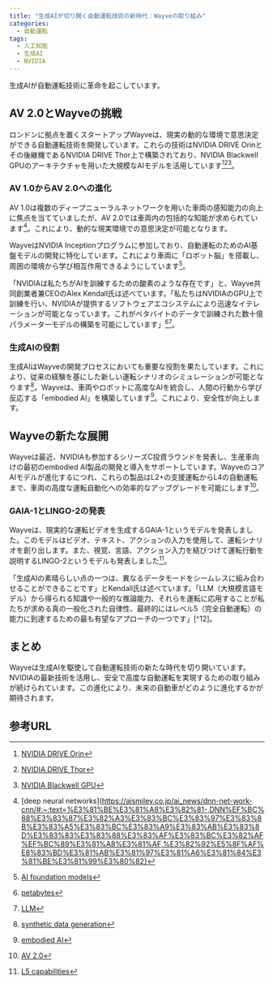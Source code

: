 ```yaml
---
title: "生成AIが切り開く自動運転技術の新時代：Wayveの取り組み"
categories:
  - 自動運転
tags:
  - 人工知能
  - 生成AI
  - NVIDIA
---
```

生成AIが自動運転技術に革命を起こしています。

## AV 2.0とWayveの挑戦

ロンドンに拠点を置くスタートアップWayveは、現実の動的な環境で意思決定ができる自動運転技術を開発しています。これらの技術はNVIDIA DRIVE Orinとその後継機であるNVIDIA DRIVE Thor上で構築されており、NVIDIA Blackwell GPUのアーキテクチャを用いた大規模なAIモデルを活用しています[^1][^2][^3]。

### AV 1.0からAV 2.0への進化

AV 1.0は複数のディープニューラルネットワークを用いた車両の感知能力の向上に焦点を当てていましたが、AV 2.0では車両内の包括的な知能が求められています[^4]。これにより、動的な現実環境での意思決定が可能となります。

WayveはNVIDIA Inceptionプログラムに参加しており、自動運転のためのAI基盤モデルの開発に特化しています。これにより車両に「ロボット脳」を搭載し、周囲の環境から学び相互作用できるようにしています[^5]。

「NVIDIAは私たちがAIを訓練するための酸素のような存在です」と、Wayve共同創業者兼CEOのAlex Kendall氏は述べています。「私たちはNVIDIAのGPU上で訓練を行い、NVIDIAが提供するソフトウェアエコシステムにより迅速なイテレーションが可能となっています。これがペタバイトのデータで訓練された数十億パラメーターモデルの構築を可能にしています」[^6][^7]。

### 生成AIの役割

生成AIはWayveの開発プロセスにおいても重要な役割を果たしています。これにより、従来の経験を基にした新しい運転シナリオのシミュレーションが可能となります[^8]。Wayveは、車両やロボットに高度なAIを統合し、人間の行動から学び反応する「embodied AI」を構築しています[^9]。これにより、安全性が向上します。

## Wayveの新たな展開

Wayveは最近、NVIDIAも参加するシリーズC投資ラウンドを発表し、生産車向けの最初のembodied AI製品の開発と導入をサポートしています。WayveのコアAIモデルが進化するにつれ、これらの製品はL2+の支援運転からL4の自動運転まで、車両の高度な運転自動化への効率的なアップグレードを可能にします[^10]。

### GAIA-1とLINGO-2の発表

Wayveは、現実的な運転ビデオを生成するGAIA-1というモデルを発表しました。このモデルはビデオ、テキスト、アクションの入力を使用して、運転シナリオを創り出します。また、視覚、言語、アクション入力を結びつけて運転行動を説明するLINGO-2というモデルも発表しました[^11]。

「生成AIの素晴らしい点の一つは、異なるデータモードをシームレスに組み合わせることができることです」とKendall氏は述べています。「LLM（大規模言語モデル）から得られる知識や一般的な推論能力、それらを運転に応用することが私たちが求める真の一般化された自律性、最終的にはレベル5（完全自動運転）の能力に到達するための最も有望なアプローチの一つです」[^12]。

## まとめ

Wayveは生成AIを駆使して自動運転技術の新たな時代を切り開いています。NVIDIAの最新技術を活用し、安全で高度な自動運転を実現するための取り組みが続けられています。この進化により、未来の自動車がどのように進化するかが期待されます。

## 参考URL
[^1]:[NVIDIA DRIVE Orin](https://www.nvidia.com/ja-jp/self-driving-cars/in-vehicle-computing/)
[^2]:[NVIDIA DRIVE Thor](https://www.nvidia.com/ja-jp/about-nvidia/press-releases/2022/nvidia-unveils-drive-thor-centralized-car-computer-unifying-cluster-infotainment-automated-driving-and-parking-in-a-single-cost-saving-system/)
[^3]:[NVIDIA Blackwell GPU](https://www.nvidia.com/ja-jp/data-center/technologies/blackwell-architecture/)
[^4]:[deep neural networks](https://aismiley.co.jp/ai_news/dnn-net-work-cnn/#:~:text=%E3%81%BE%E3%81%A8%E3%82%81-,DNN%EF%BC%88%E3%83%87%E3%82%A3%E3%83%BC%E3%83%97%E3%83%8B%E3%83%A5%E3%83%BC%E3%83%A9%E3%83%AB%E3%83%8D%E3%83%83%E3%83%88%E3%83%AF%E3%83%BC%E3%82%AF%EF%BC%89%E3%81%A8%E3%81%AF,%E3%82%92%E5%8F%AF%E8%83%BD%E3%81%AB%E3%81%97%E3%81%A6%E3%81%84%E3%81%BE%E3%81%99%E3%80%82}
[^5]:[AI foundation models](https://atmarkit.itmedia.co.jp/ait/articles/2302/27/news014.html)
[^6]:[petabytes](https://www.hitachi-systems-es.co.jp/service/column/backup/article10.html#:~:text=%E3%83%9A%E3%82%BF%E3%83%90%E3%82%A4%E3%83%88%E3%81%A8%E3%81%AF%E3%80%81%E3%83%A1%E3%82%AC%E3%80%81%E3%82%AE%E3%82%AC,%E3%81%AE%E3%82%B1%E3%83%BC%E3%82%B9%E3%81%A7%E5%8D%81%E5%88%86%E3%81%A7%E3%81%99%E3%80%82)
[^7]:[LLM](https://www.nec-solutioninnovators.co.jp/sp/contents/column/20240229_llm.html)
[^8]:[synthetic data generation](https://ja.scoville.jp/digital-products/sdg#:~:text=SDG%E3%81%AF%E3%80%81%E6%A7%98%E3%80%85%E3%81%AA%E3%82%AA%E3%83%96%E3%82%B8%E3%82%A7%E3%82%AF%E3%83%88,%E3%81%AA%E6%A9%9F%E6%A2%B0%E5%AD%A6%E7%BF%92%E3%83%A2%E3%83%87%E3%83%AB%E3%81%A7%E3%81%99%E3%80%82&text=ai%20%E7%8B%AC%E8%87%AA%E3%81%AE%E5%AD%A6%E7%BF%92%E3%82%92,%E3%83%A2%E3%83%87%E3%83%AB%E3%82%92%E5%AD%A6%E7%BF%92%E3%81%97%E3%81%BE%E3%81%99%E3%80%82)
[^9]:[embodied AI](https://speakerdeck.com/nttcom/about-embodied-ai)
[^10]:[AV 2.0](https://store.shopping.yahoo.co.jp/densenyasan/05120001n.html)
[^11]:[L5 capabilities](https://github.com/opdev/l5-operator-demo)
